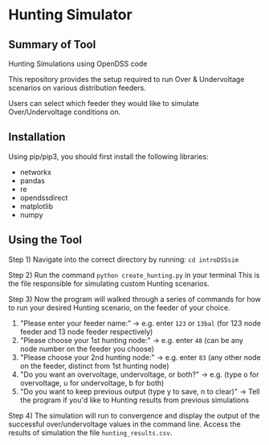 # Hunting Simulator
## Summary of Tool
Hunting Simulations using OpenDSS code

This repository provides the setup required to run Over & Undervoltage scenarios on various distribution feeders.

Users can select which feeder they would like to simulate Over/Undervoltage conditions on.

## Installation
Using pip/pip3, you should first install the following libraries:
- networkx
- pandas
- re 
- opendssdirect
- matplotlib
- numpy

## Using the Tool
Step 1) Navigate into the correct directory by running: `cd introDSSsim`

Step 2) Run the command `python create_hunting.py` in your terminal
This is the file responsible for simulating custom Hunting scenarios.

Step 3) Now the program will walked through a series of commands for how to run your desired Hunting scenario, on the feeder of your choice. 
1. "Please enter your feeder name:" -> e.g. enter `123` or `13bal` (for 123 node feeder and 13 node feeder respectively)
2. "Please choose your 1st hunting node:" -> e.g. enter `48` (can be any node number on the feeder you choose)
3. "Please choose your 2nd hunting node:" -> e.g. enter `83` (any other node on the feeder, distinct from 1st hunting node)
4. "Do you want an overvoltage, undervoltage, or both?" -> e.g. (type o for overvoltage, u for undervoltage, b for both)
5. "Do you want to keep previous output (type y to save, n to clear)" -> Tell the program if you'd like to Hunting results from previous simulations

Step 4) The simulation will run to convergence and display the output of the successful over/undervoltage values in the command line. 
Access the results of simulation the file `hunting_results.csv`.

